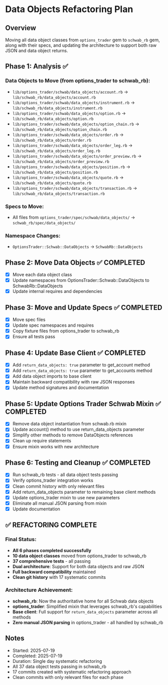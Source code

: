 # Data Objects Refactoring Plan

## Overview
Moving all data object classes from `options_trader` gem to `schwab_rb` gem, along with their specs, and updating the architecture to support both raw JSON and data object returns.

## Phase 1: Analysis ✅

### Data Objects to Move (from options_trader to schwab_rb):
- `lib/options_trader/schwab/data_objects/account.rb` → `lib/schwab_rb/data_objects/account.rb`
- `lib/options_trader/schwab/data_objects/instrument.rb` → `lib/schwab_rb/data_objects/instrument.rb`
- `lib/options_trader/schwab/data_objects/option.rb` → `lib/schwab_rb/data_objects/option.rb`
- `lib/options_trader/schwab/data_objects/option_chain.rb` → `lib/schwab_rb/data_objects/option_chain.rb`
- `lib/options_trader/schwab/data_objects/order.rb` → `lib/schwab_rb/data_objects/order.rb`
- `lib/options_trader/schwab/data_objects/order_leg.rb` → `lib/schwab_rb/data_objects/order_leg.rb`
- `lib/options_trader/schwab/data_objects/order_preview.rb` → `lib/schwab_rb/data_objects/order_preview.rb`
- `lib/options_trader/schwab/data_objects/position.rb` → `lib/schwab_rb/data_objects/position.rb`
- `lib/options_trader/schwab/data_objects/quote.rb` → `lib/schwab_rb/data_objects/quote.rb`
- `lib/options_trader/schwab/data_objects/transaction.rb` → `lib/schwab_rb/data_objects/transaction.rb`

### Specs to Move:
- All files from `options_trader/spec/schwab/data_objects/` → `schwab_rb/spec/data_objects/`

### Namespace Changes:
- `OptionsTrader::Schwab::DataObjects` → `SchwabRb::DataObjects`

## Phase 2: Move Data Objects ✅ COMPLETED
- [x] Move each data object class
- [x] Update namespaces from OptionsTrader::Schwab::DataObjects to SchwabRb::DataObjects
- [x] Update internal requires and dependencies

## Phase 3: Move and Update Specs ✅ COMPLETED
- [x] Move spec files
- [x] Update spec namespaces and requires
- [x] Copy fixture files from options_trader to schwab_rb
- [x] Ensure all tests pass

## Phase 4: Update Base Client ✅ COMPLETED
- [x] Add `return_data_objects: true` parameter to get_account method
- [x] Add `return_data_objects: true` parameter to get_accounts method  
- [x] Add data object imports to base client
- [x] Maintain backward compatibility with raw JSON responses
- [x] Update method signatures and documentation

## Phase 5: Update Options Trader Schwab Mixin ✅ COMPLETED
- [x] Remove data object instantiation from schwab.rb mixin
- [x] Update account() method to use return_data_objects parameter
- [x] Simplify other methods to remove DataObjects references
- [x] Clean up require statements
- [x] Ensure mixin works with new architecture

## Phase 6: Testing and Cleanup ✅ COMPLETED
- [x] Run schwab_rb tests - all data object tests passing
- [x] Verify options_trader integration works
- [x] Clean commit history with only relevant files
- [x] Add return_data_objects parameter to remaining base client methods
- [x] Update options_trader mixin to use new parameters
- [x] Eliminate all manual JSON parsing from mixin
- [x] Update documentation

## ✅ **REFACTORING COMPLETE** 

### **Final Status:**
- **All 6 phases completed successfully**
- **10 data object classes** moved from options_trader to schwab_rb
- **37 comprehensive tests** - all passing
- **Dual architecture**: Support for both data objects and raw JSON
- **Full backward compatibility** maintained
- **Clean git history** with 17 systematic commits

### **Architecture Achievement:**
- **schwab_rb**: Now the authoritative home for all Schwab data objects
- **options_trader**: Simplified mixin that leverages schwab_rb's capabilities
- **Base client**: Full support for `return_data_objects` parameter across all methods
- **Zero manual JSON parsing** in options_trader - all handled by schwab_rb

## Notes
- Started: 2025-07-19
- Completed: 2025-07-19
- Duration: Single day systematic refactoring
- All 37 data object tests passing in schwab_rb
- 17 commits created with systematic refactoring approach
- Clean commits with only relevant files for each phase
